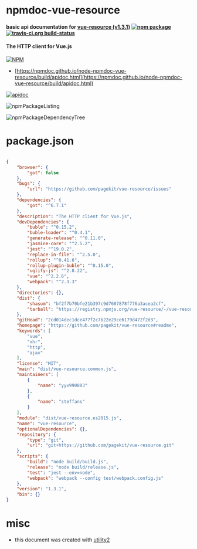 # npmdoc-vue-resource

#### basic api documentation for  [vue-resource (v1.3.1)](https://github.com/pagekit/vue-resource#readme)  [![npm package](https://img.shields.io/npm/v/npmdoc-vue-resource.svg?style=flat-square)](https://www.npmjs.org/package/npmdoc-vue-resource) [![travis-ci.org build-status](https://api.travis-ci.org/npmdoc/node-npmdoc-vue-resource.svg)](https://travis-ci.org/npmdoc/node-npmdoc-vue-resource)

#### The HTTP client for Vue.js

[![NPM](https://nodei.co/npm/vue-resource.png?downloads=true&downloadRank=true&stars=true)](https://www.npmjs.com/package/vue-resource)

- [https://npmdoc.github.io/node-npmdoc-vue-resource/build/apidoc.html](https://npmdoc.github.io/node-npmdoc-vue-resource/build/apidoc.html)

[![apidoc](https://npmdoc.github.io/node-npmdoc-vue-resource/build/screenCapture.buildCi.browser.%252Ftmp%252Fbuild%252Fapidoc.html.png)](https://npmdoc.github.io/node-npmdoc-vue-resource/build/apidoc.html)

![npmPackageListing](https://npmdoc.github.io/node-npmdoc-vue-resource/build/screenCapture.npmPackageListing.svg)

![npmPackageDependencyTree](https://npmdoc.github.io/node-npmdoc-vue-resource/build/screenCapture.npmPackageDependencyTree.svg)



# package.json

```json

{
    "browser": {
        "got": false
    },
    "bugs": {
        "url": "https://github.com/pagekit/vue-resource/issues"
    },
    "dependencies": {
        "got": "^6.7.1"
    },
    "description": "The HTTP client for Vue.js",
    "devDependencies": {
        "buble": "^0.15.2",
        "buble-loader": "^0.4.1",
        "generate-release": "^0.11.0",
        "jasmine-core": "^2.5.2",
        "jest": "^19.0.2",
        "replace-in-file": "^2.5.0",
        "rollup": "^0.41.6",
        "rollup-plugin-buble": "^0.15.0",
        "uglify-js": "^2.8.22",
        "vue": "^2.2.6",
        "webpack": "^2.3.3"
    },
    "directories": {},
    "dist": {
        "shasum": "bf2f7b70bfe21b397c9d7607878f776a3acea2cf",
        "tarball": "https://registry.npmjs.org/vue-resource/-/vue-resource-1.3.1.tgz"
    },
    "gitHead": "2cd014dec1dce477f2c7b22e29ce6179d472f2d3",
    "homepage": "https://github.com/pagekit/vue-resource#readme",
    "keywords": [
        "vue",
        "xhr",
        "http",
        "ajax"
    ],
    "license": "MIT",
    "main": "dist/vue-resource.common.js",
    "maintainers": [
        {
            "name": "yyx990803"
        },
        {
            "name": "steffans"
        }
    ],
    "module": "dist/vue-resource.es2015.js",
    "name": "vue-resource",
    "optionalDependencies": {},
    "repository": {
        "type": "git",
        "url": "git+https://github.com/pagekit/vue-resource.git"
    },
    "scripts": {
        "build": "node build/build.js",
        "release": "node build/release.js",
        "test": "jest --env=node",
        "webpack": "webpack --config test/webpack.config.js"
    },
    "version": "1.3.1",
    "bin": {}
}
```



# misc
- this document was created with [utility2](https://github.com/kaizhu256/node-utility2)
